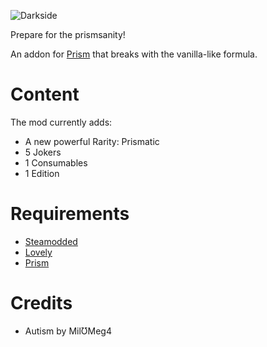 ![Darkside](https://github.com/user-attachments/assets/88e4466d-3937-43f2-b615-299881d1f31a)

Prepare for the prismsanity!

An addon for [Prism](https://github.com/blazingulg/Prism) that breaks with the vanilla-like formula.

# Content

The mod currently adds:
- A new powerful Rarity: Prismatic
- 5 Jokers
- 1 Consumables
- 1 Edition

# Requirements
- [Steamodded](https://github.com/Steamopollys/Steamodded)
- [Lovely](https://github.com/ethangreen-dev/lovely-injector)
- [Prism](https://github.com/blazingulg/prism)

# Credits
- Autism by MilƱMeg4
